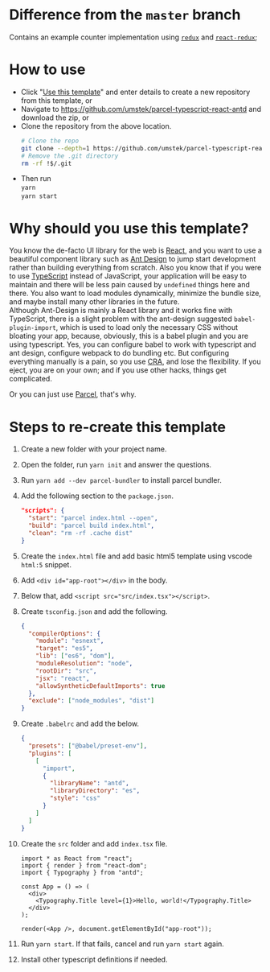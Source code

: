 # Difference from the `master` branch

Contains an example counter implementation using [`redux`](https://redux.js.org/) and [`react-redux`](https://react-redux.js.org/);

# How to use

- Click "[Use this template](https://github.com/umstek/parcel-typescript-react-antd/generate)" and enter details to create a new repository from this template, or
- Navigate to https://github.com/umstek/parcel-typescript-react-antd and download the zip, or
- Clone the repository from the above location.
  ```sh
  # Clone the repo
  git clone --depth=1 https://github.com/umstek/parcel-typescript-react-antd.git you_project_name
  # Remove the .git directory
  rm -rf !$/.git
  ```
- Then run  
  `yarn`  
  `yarn start`

# Why should you use this template?

You know the de-facto UI library for the web is [React](https://reactjs.org/), and you want to use a beautiful component library such as [Ant Design](https://ant.design) to jump start development rather than building everything from scratch. Also you know that if you were to use [TypeScript](https://www.typescriptlang.org/) instead of JavaScript, your application will be easy to maintain and there will be less pain caused by `undefined` things here and there. You also want to load modules dynamically, minimize the bundle size, and maybe install many other libraries in the future.  
Although Ant-Design is mainly a React library and it works fine with TypeScript, there is a slight problem with the ant-design suggested `babel-plugin-import`, which is used to load only the necessary CSS without bloating your app, because, obviously, this is a babel plugin and you are using typescript. Yes, you can configure babel to work with typescript and ant design, configure webpack to do bundling etc. But configuring everything manually is a pain, so you use [CRA](https://facebook.github.io/create-react-app/), and lose the flexibility. If you eject, you are on your own; and if you use other hacks, things get complicated.

Or you can just use [Parcel](https://parceljs.org/), that's why.

# Steps to re-create this template

1. Create a new folder with your project name.
2. Open the folder, run `yarn init` and answer the questions.
3. Run `yarn add --dev parcel-bundler` to install parcel bundler.
4. Add the following section to the `package.json`.
   ```json
   "scripts": {
     "start": "parcel index.html --open",
     "build": "parcel build index.html",
     "clean": "rm -rf .cache dist"
   }
   ```
5. Create the `index.html` file and add basic html5 template using vscode `html:5` snippet.
6. Add `<div id="app-root"></div>` in the body.
7. Below that, add `<script src="src/index.tsx"></script>`.
8. Create `tsconfig.json` and add the following.

   ```json
   {
     "compilerOptions": {
       "module": "esnext",
       "target": "es5",
       "lib": ["es6", "dom"],
       "moduleResolution": "node",
       "rootDir": "src",
       "jsx": "react",
       "allowSyntheticDefaultImports": true
     },
     "exclude": ["node_modules", "dist"]
   }
   ```

9. Create `.babelrc` and add the below.
   ```json
   {
     "presets": ["@babel/preset-env"],
     "plugins": [
       [
         "import",
         {
           "libraryName": "antd",
           "libraryDirectory": "es",
           "style": "css"
         }
       ]
     ]
   }
   ```
10. Create the `src` folder and add `index.tsx` file.

    ```tsx
    import * as React from "react";
    import { render } from "react-dom";
    import { Typography } from "antd";

    const App = () => (
      <div>
        <Typography.Title level={1}>Hello, world!</Typography.Title>
      </div>
    );

    render(<App />, document.getElementById("app-root"));
    ```

11. Run `yarn start`. If that fails, cancel and run `yarn start` again.
12. Install other typescript definitions if needed.
